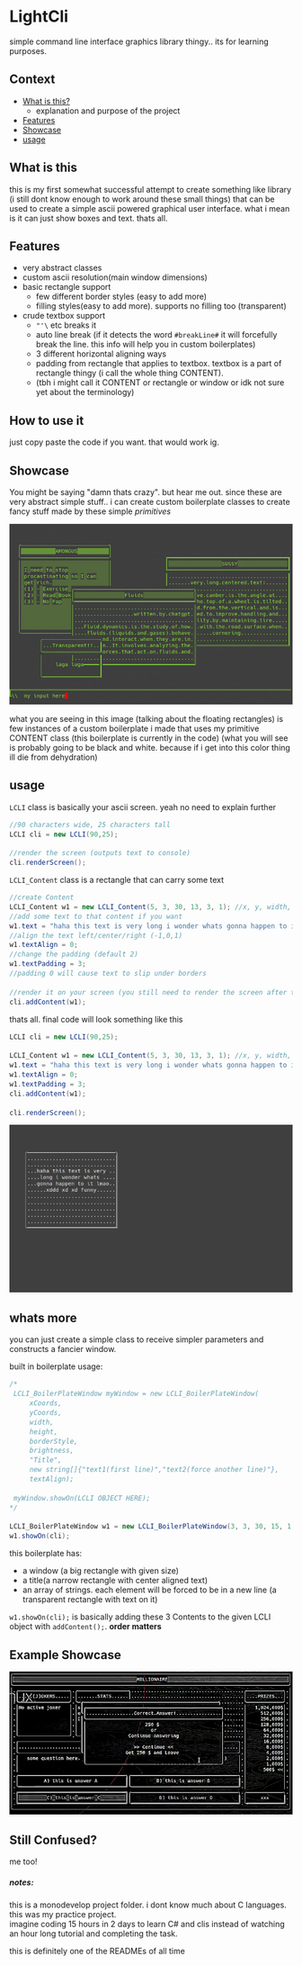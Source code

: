 # LightCli
 simple command line interface graphics library thingy.. its for learning purposes.  
 
 ## Context
  - [What is this?](#what-is-this)
    - explanation and purpose of the project
  - [Features](#features)
  - [Showcase](#showcase)
  - [usage](#usage)
 
 ## What is this
 this is my first somewhat successful attempt to create something like library (i still dont know enough to work around these small things) that can be used to create a simple ascii powered graphical user interface. what i mean is it can just show boxes and text. thats all.
 
 ## Features
 - very abstract classes
 - custom ascii resolution(main window dimensions)
 - basic rectangle support 
   - few different border styles (easy to add more)
   - filling styles(easy to add more). supports no filling too (transparent)
 - crude textbox support
   - `"'\` etc breaks it
   - auto line break (if it detects the word `#breakLine#` it will forcefully break the line. this info will help you in custom boilerplates)
   - 3 different horizontal aligning ways
   - padding from rectangle that applies to textbox. textbox is a part of rectangle thingy (i call the whole thing CONTENT).
   - (tbh i might call it CONTENT or rectangle or window or idk not sure yet about the terminology)  
## How to use it
just copy paste the code if you want. that would work ig. 

## Showcase
You might be saying "damn thats crazy". but hear me out. since these are very abstract simple stuff.. i can create custom boilerplate classes to create fancy stuff made by these simple _primitives_


![screen shot of Terminal showcasing capabilities of LightCliss lmao](LightCliss.jpg)

what you are seeing in this image (talking about the floating rectangles) is few instances of a custom boilerplate i made that uses my primitive CONTENT class (this boilerplate is currently in the code)
(what you will see is probably going to be black and white. because if i get into this color thing ill die from dehydration)

## usage
`LCLI` class is basically your ascii screen. yeah no need to explain further  
```C#
//90 characters wide, 25 characters tall
LCLI cli = new LCLI(90,25);

//render the screen (outputs text to console)
cli.renderScreen();
```

`LCLI_Content` class is a rectangle that can carry some text  
```C#
//create Content
LCLI_Content w1 = new LCLI_Content(5, 3, 30, 13, 3, 1); //x, y, width, height, borderStyle, brightnessStyle
//add some text to that content if you want
w1.text = "haha this text is very long i wonder whats gonna happen to it lmaoo xddd xd xd funny";
//align the text left/center/right (-1,0,1)
w1.textAlign = 0;
//change the padding (default 2)
w1.textPadding = 3;
//padding 0 will cause text to slip under borders

//render it on your screen (you still need to render the screen after this)
cli.addContent(w1);
```
thats all. final code will look something like this
```C#
LCLI cli = new LCLI(90,25);

LCLI_Content w1 = new LCLI_Content(5, 3, 30, 13, 3, 1); //x, y, width, height, borderStyle, brightnessStyle
w1.text = "haha this text is very long i wonder whats gonna happen to it lmaoo xddd xd xd funny";
w1.textAlign = 0;
w1.textPadding = 3;
cli.addContent(w1);

cli.renderScreen();
```

![LightCli created a simple rectangle and text in it](LightClissbabysteps.jpg)

## whats more
you can just create a simple class to receive simpler parameters and constructs a fancier window.

built in boilerplate usage:  
```C#
/*                
 LCLI_BoilerPlateWindow myWindow = new LCLI_BoilerPlateWindow(
     xCoords, 
     yCoords, 
     width, 
     height, 
     borderStyle, 
     brightness, 
     "Title", 
     new string[]{"text1(first line)","text2(force another line)"},
     textAlign);

 myWindow.showOn(LCLI OBJECT HERE);
*/

LCLI_BoilerPlateWindow w1 = new LCLI_BoilerPlateWindow(3, 3, 30, 15, 1, 2, "COOL", new string[] { "I need to stop procastinating", "(1) - Exercise", "(2) - Read Books", "(3) - Git gud" }, -1);
w1.showOn(cli);
```
this boilerplate has:  
 - a window (a big rectangle with given size)
 - a title(a narrow rectangle with center aligned text)
 - an array of strings. each element will be forced to be in a new line (a transparent rectangle with text on it)

`w1.showOn(cli);` is basically adding these 3 Contents to the given LCLI object with `addContent();`. **order matters**

## Example Showcase
![example project screenshot](example-project-screenshot.png)

## Still Confused?
me too!

 
 ##### notes: 
 this is a monodevelop project folder. i dont know much about C languages. this was my practice project.  
 imagine coding 15 hours in 2 days to learn C# and clis instead of watching an hour long tutorial and completing the task. 
 
 this is definitely one of the READMEs of all time
